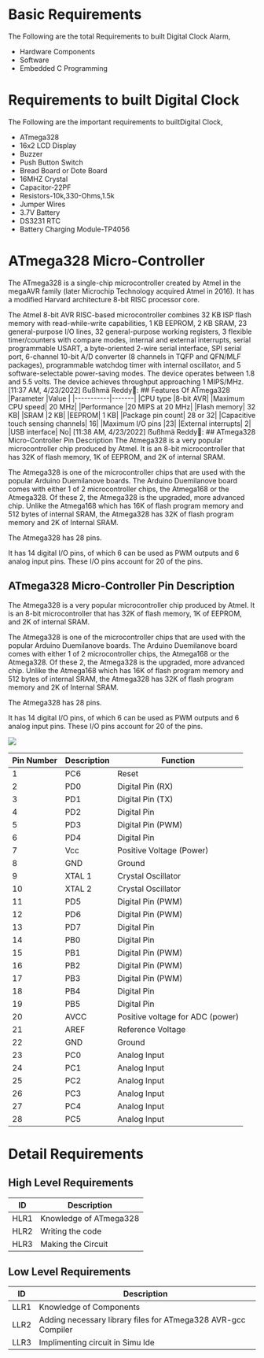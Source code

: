 # Basic Requirements
The Following are the total Requirements to built Digital Clock Alarm,
* Hardware Components
* Software
* Embedded C Programming
# Requirements to built Digital Clock
The Following are the important requirements to builtDigital Clock,
* ATmega328
* 16x2 LCD Display
* Buzzer
* Push Button Switch
* Bread Board or Dote Board
* 16MHZ Crystal
* Capacitor-22PF
* Resistors-10k,330-Ohms,1.5k
* Jumper Wires
* 3.7V Battery
* DS3231 RTC
* Battery Charging Module-TP4056
# ATmega328 Micro-Controller
The ATmega328 is a single-chip microcontroller created by Atmel in the megaAVR family (later Microchip Technology acquired Atmel in 2016). It has a modified Harvard architecture 8-bit RISC processor core.

The Atmel 8-bit AVR RISC-based microcontroller combines 32 KB ISP flash memory with read-while-write capabilities, 1 KB EEPROM, 2 KB SRAM, 23 general-purpose I/O lines, 32 general-purpose working registers, 3 flexible timer/counters with compare modes, internal and external interrupts, serial programmable USART, a byte-oriented 2-wire serial interface, SPI serial port, 6-channel 10-bit A/D converter (8 channels in TQFP and QFN/MLF packages), programmable watchdog timer with internal oscillator, and 5 software-selectable power-saving modes. The device operates between 1.8 and 5.5 volts. The device achieves throughput approaching 1 MIPS/MHz.
[11:37 AM, 4/23/2022] ẞußhmä Reddy💮: ## Features Of ATmega328
|Parameter	|Value  |
|-----------|-------|
|CPU type	|8-bit AVR|
|Maximum CPU speed|	20 MHz|
|Performance	|20 MIPS at 20 MHz|
|Flash memory|	32 KB|
|SRAM	|2 KB|
|EEPROM|	1 KB|
|Package pin count|	28 or 32|
|Capacitive touch sensing channels|	16|
|Maximum I/O pins	|23|
|External interrupts|	2|
|USB interface|	No|
[11:38 AM, 4/23/2022] ẞußhmä Reddy💮: ## ATmega328 Micro-Controller Pin Description
The Atmega328 is a very popular microcontroller chip produced by Atmel. It is an 8-bit microcontroller that has 32K of flash memory, 1K of EEPROM, and 2K of internal SRAM.

The Atmega328 is one of the microcontroller chips that are used with the popular Arduino Duemilanove boards. The Arduino Duemilanove board comes with either 1 of 2 microcontroller chips, the Atmega168 or the Atmega328. Of these 2, the Atmega328 is the upgraded, more advanced chip. Unlike the Atmega168 which has 16K of flash program memory and 512 bytes of internal SRAM, the Atmega328 has 32K of flash program memory and 2K of Internal SRAM.

The Atmega328 has 28 pins.

It has 14 digital I/O pins, of which 6 can be used as PWM outputs and 6 analog input pins. These I/O pins account for 20 of the pins.
## ATmega328 Micro-Controller Pin Description
The Atmega328 is a very popular microcontroller chip produced by Atmel. It is an 8-bit microcontroller that has 32K of flash memory, 1K of EEPROM, and 2K of internal SRAM.

The Atmega328 is one of the microcontroller chips that are used with the popular Arduino Duemilanove boards. The Arduino Duemilanove board comes with either 1 of 2 microcontroller chips, the Atmega168 or the Atmega328. Of these 2, the Atmega328 is the upgraded, more advanced chip. Unlike the Atmega168 which has 16K of flash program memory and 512 bytes of internal SRAM, the Atmega328 has 32K of flash program memory and 2K of Internal SRAM.

The Atmega328 has 28 pins.

It has 14 digital I/O pins, of which 6 can be used as PWM outputs and 6 analog input pins. These I/O pins account for 20 of the pins.

![](http://www.learningaboutelectronics.com/images/Atmega328-pinout.png)

|Pin Number|	Description	|Function|
|----------|---------------|--------|
|1|	PC6	|Reset|
|2	|PD0	|Digital Pin (RX)|
|3	|PD1	|Digital Pin (TX)|
|4	|PD2	|Digital Pin|
|5	|PD3	|Digital Pin (PWM)|
|6	|PD4	|Digital Pin|
|7	|Vcc	|Positive Voltage (Power)|
|8 |	GND|	Ground|
|9	|XTAL 1|	Crystal Oscillator|
|10	|XTAL 2	|Crystal Oscillator|
|11	|PD5	|Digital Pin (PWM)|
|12	|PD6|	Digital Pin (PWM)|
|13	|PD7|	Digital Pin|
|14	|PB0|	Digital Pin|
|15	|PB1|	Digital Pin (PWM)|
|16	|PB2|	Digital Pin (PWM)|
|17	|PB3|	Digital Pin (PWM)|
|18	|PB4|	Digital Pin|
|19	|PB5|	Digital Pin|
|20	|AVCC	|Positive voltage for ADC (power)|
|21	|AREF|	Reference Voltage|
|22	|GND	|Ground|
|23	|PC0	|Analog Input|
|24	|PC1	|Analog Input|
|25	|PC2	|Analog Input|
|26	|PC3	|Analog Input|
|27	|PC4	|Analog Input|
|28	|PC5	|Analog Input|
# Detail Requirements
## High Level Requirements

|  ID  |  Description  |
| ------  | ------  |
|  HLR1  |  Knowledge of ATmega328 | 
|  HLR2  |  Writing the code  |
|  HLR3  |  Making the Circuit  |

## Low Level Requirements

|  ID  |  Description  |
|  ------  |  ------  |
|  LLR1  |  Knowledge of Components   |
|  LLR2  |  Adding necessary library files for ATmega328 AVR-gcc Compiler  |
|  LLR3  |  Implimenting circuit in Simu Ide  |
